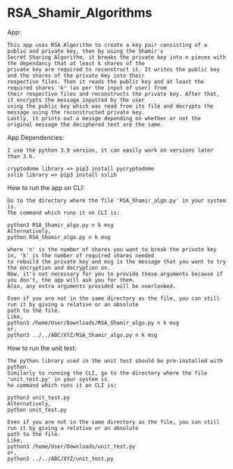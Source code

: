 # RSA_Shamir_Algorithms

App:

    This app uses RSA Algorithm to create a key pair consisting of a public and private key, then by using the Shamir's 
    Secret Sharing Algorithm, it breaks the private key into n pieces with the dependancy that at least k shares of the 
    private key are required to reconstruct it. It writes the public key and the shares of the private key into their 
    respective files. Then it reads the public key and at least the required shares 'k' (as per the input of user) from 
    their respective files and reconstructs the private key. After that, it encrypts the message inputted by the user 
    using the public key which was read from its file and decrypts the message using the reconstructed private key. 
    Lastly, it prints out a messge depending on whether or not the original message the deciphered text are the same.

App Dependencies:

    I use the python 3.9 version, it can easily work on versions later than 3.6.
    
    cryptodome library => pip3 install pycryptodome
    sslib library => pip3 install sslib
    

How to run the app on CLI:

    Go to the directory where the file 'RSA_Shamir_algo.py' in your system is.
    The command which runs it on CLI is:
    
    python3 RSA_Shamir_algo.py n k msg
    Alternatively,
    python RSA_Shamir_algo.py n k msg
    
    where 'n' is the number of shares you want to break the private key in, 'k' is the number of required shares needed 
    to rebuild the private key and msg is the message that you want to try the encryption and decryption on.
    Now, it's not necessary for you to provide these arguments because if you don't, the app will ask you for them. 
    Also, any extra arguments provided will be overlooked.
    
    Even if you are not in the same directory as the file, you can still run it by giving a relative or an absolute 
    path to the file.
    Like,
    python3 /home/User/Downloads/RSA_Shamir_algo.py n k msg
    or,
    python3 ../../ABC/XYZ/RSA_Shamir_algo.py n k msg
    
    
How to run the unit test:

    The python library used in the unit test should be pre-installed with python.
    Similarly to running the CLI, go to the directory where the file 'unit_test.py' in your system is.
    he command which runs it on CLI is:
    
    python3 unit_test.py
    Alternatively,
    python unit_test.py
    
    Even if you are not in the same directory as the file, you can still run it by giving a relative or an absolute 
    path to the file.
    Like,
    python3 /home/User/Downloads/unit_test.py
    or,
    python3 ../../ABC/XYZ/unit_test.py
